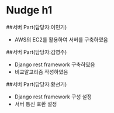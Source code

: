 # Nudge h1

##서버 Part(담당자:이민기)
 - AWS의 EC2를 활용하여 서버를 구축하였음

##서버 Part(담당자:김영주)
 - Django rest framework 구축하였음
 - 비교알고리즘 작성하였음

##서버 Part(담당자:황선기)
 - Django rest framework 구성 설정
 - 서버 통신 호환 설정
